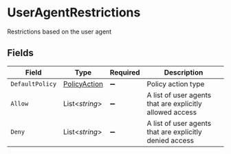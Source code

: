 # UserAgentRestrictions

Restrictions based on the user agent


## Fields

| Field                                                    | Type                                                     | Required                                                 | Description                                              |
| -------------------------------------------------------- | -------------------------------------------------------- | -------------------------------------------------------- | -------------------------------------------------------- |
| `DefaultPolicy`                                          | [PolicyAction](../../Models/Components/PolicyAction.md)  | :heavy_minus_sign:                                       | Policy action type                                       |
| `Allow`                                                  | List<*string*>                                           | :heavy_minus_sign:                                       | A list of user agents that are explicitly allowed access |
| `Deny`                                                   | List<*string*>                                           | :heavy_minus_sign:                                       | A list of user agents that are explicitly denied access  |